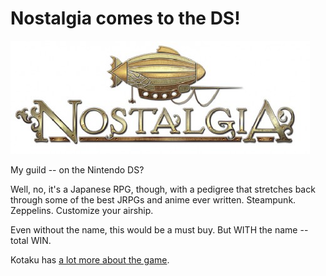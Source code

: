 # Nostalgia comes to the DS!

![nostalgia](../uploads/2009/04/nostalgia-479x181.jpg "nostalgia")

My guild -- on the Nintendo DS?

Well, no, it's a Japanese RPG, though, with a pedigree that stretches back through some of the best JRPGs and anime ever written. Steampunk. Zeppelins. Customize your airship.

Even without the name, this would be a must buy. But WITH the name -- total WIN.

Kotaku has [a lot more about the game](http://kotaku.com/5231391/rpg-dream-team-delivers-steampunk-nostalgia-to-the-ds).


